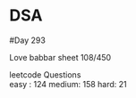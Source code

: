 # DSA

#Day 293

Love babbar sheet
    108/450
    
leetcode Questions   
easy : 124
medium: 158
hard: 21


